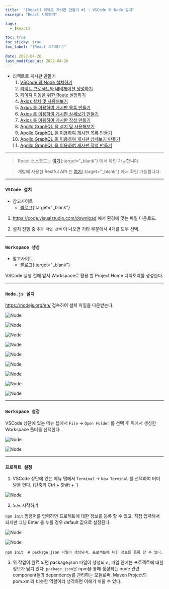 ```yaml
---
title:  "[React] 리액트 게시판 만들기 #1 : VSCode 와 Node 설치"
excerpt: "React 시작하기"

tags:
  - [React]

toc: true
toc_sticky: true
toc_label: "[React 시작하기]"
 
date: 2022-04-26
last_modified_at: 2022-04-26
---
```


- 리액트로 게시판 만들기
  1.  [VSCode 와 Node 설치하기](https://ymkmoon.github.io/React-02-React/)
  2.  [리액트 프로젝트와 네비게이션 생성하기](https://ymkmoon.github.io/React-03-Navigation/)
  3.  [페이지 이동을 위한 Route 설정하기](https://ymkmoon.github.io/React-04-Route/)
  4.  [Axios 설치 및 사용해보기](https://ymkmoon.github.io/React-05-Axios/)
  5.  [Axios 를 이용하여 게시판 목록 만들기](https://ymkmoon.github.io/React-06-Voc/)
  6.  [Axios 를 이용하여 게시판 상세보기 만들기](https://ymkmoon.github.io/React-07-Voc-Question/)
  7.  [Axios 를 이용하여 게시판 작성 만들기](https://ymkmoon.github.io/React-08-Voc-Post-Question/)
  8.  [Apollo GraphQL 을 설치 및 사용해보기](https://ymkmoon.github.io/React-09-Apollo/)
  9.  [Apollo GraphQL 을 이용하여 게시판 목록 만들기](https://ymkmoon.github.io/React-10-Apollo-Voc/)
  10.  [Apollo GraphQL 을 이용하여 게시판 상세보기 만들기](https://ymkmoon.github.io/React-11-Apollo-Voc-Question/)
  11.  [Apollo GraphQL 을 이용하여 게시판 작성 만들기](https://ymkmoon.github.io/React-12-Apollo-Voc-Post-Question/)

<hr/>

> React 소스코드는 [여기](https://github.com/ymkmoon/toyseven-react){:target="_blank"} 에서 확인 가능합니다.

> 개발에 사용한 Restful API 는 [여기](https://github.com/ymkmoon/toyseven){:target="_blank"} 에서 확인 가능합니다.

<hr/>

### ``VSCode 설치``
- 참고사이트
  - [블로그](https://webnautes.tistory.com/1197){:target="_blank"}

1) https://code.visualstudio.com/download 에서 환경에 맞는 파일 다운로드.

2) 설치 진행 중 ``추가 작업 선택`` 이 나오면 기타 부분에서 4개를 모두 선택.

<hr/>

### ``Workspace 생성``
- 참고사이트
  - [블로그](https://waspro.tistory.com/615){:target="_blank"}

VSCode 실행 전에 앞서 Workspace로 활용 할 Project Home 디렉토리를 생성한다.

<hr/>

### ``Node.js 설치``

https://nodejs.org/en/ 접속하여 설치 파일을 다운받는다.


![Node](/assets/image/node/Node_Install_01.PNG)

![Node](/assets/image/node/Node_Install_02.PNG)

![Node](/assets/image/node/Node_Install_03.PNG)

![Node](/assets/image/node/Node_Install_04.PNG)

![Node](/assets/image/node/Node_Install_05.PNG)

![Node](/assets/image/node/Node_Install_06.PNG)

![Node](/assets/image/node/Node_Install_07.PNG)

![Node](/assets/image/node/Node_Install_08.PNG)

![Node](/assets/image/node/Node_Install_09.PNG)

<hr/>

### ``Workspace 설정``

VSCode 상단에 있는 메뉴 텝에서 ``File`` -> ``Open Folder`` 를 선택 후 위에서 생성한 Workspace 폴더를 선택한다.

![Node](/assets/image/node/Node_Install_10.PNG)

![Node](/assets/image/node/Node_Install_11.PNG)



<hr/>

### ``프로젝트 설정``


1) VSCode 상단에 있는 메뉴 텝에서 ``Terminal`` -> ``New Terminal`` 를 선택하여 터미널을 연다. (단축키 Ctrl + Shift + `)

![Node](/assets/image/node/Node_Install_12.PNG)


2) 노드 시작하기

`npm init` 명령어를 입력하면 프로젝트에 대한 정보를 등록 할 수 있고, 직접 입력해서 되지만 그냥 Enter 를 누를 경우 default 값으로 설정된다.

![Node](/assets/image/node/Node_Install_13.PNG)

![Node](/assets/image/node/Node_Install_14.PNG)

```console
npm init  # package.json 파일이 생성되며, 프로젝트에 대한 정보를 등록 할 수 있다.
```

3) 위 작업이 완료 되면 package.json 파일이 생성되고, 파일 안에는 프로젝트에 대한 정보가 담겨 있다. ``package.json``은 npm을 통해 생성되는 node 관련 component들의 dependency를 관리하는 모듈로써, Maven Project의 pom.xml과 비슷한 역할이라 생각하면 이해가 쉬울 수 있다.






